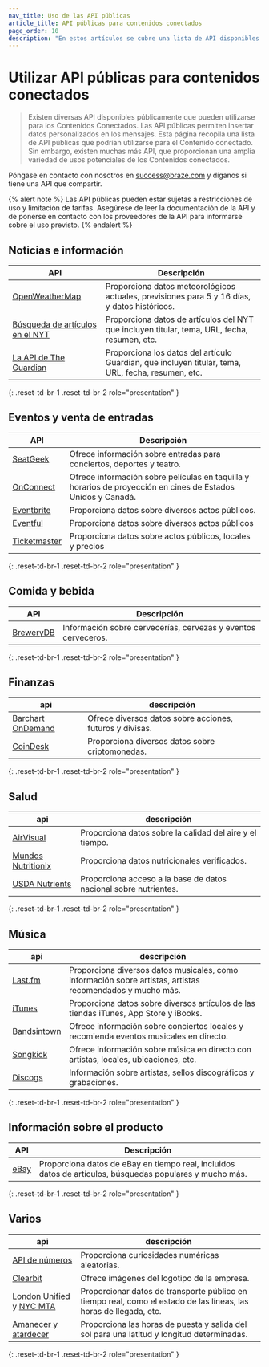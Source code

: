 ```yaml
---
nav_title: Uso de las API públicas
article_title: API públicas para contenidos conectados
page_order: 10
description: "En estos artículos se cubre una lista de API disponibles públicamente que pueden utilizarse con el Contenido conectado."
---
```


# Utilizar API públicas para contenidos conectados

> Existen diversas API disponibles públicamente que pueden utilizarse para los Contenidos Conectados. Las API públicas permiten insertar datos personalizados en los mensajes. Esta página recopila una lista de API públicas que podrían utilizarse para el Contenido conectado. Sin embargo, existen muchas más API, que proporcionan una amplia variedad de usos potenciales de los Contenidos conectados.  

Póngase en contacto con nosotros en [success@braze.com](mailto:success@braze.com) y díganos si tiene una API que compartir.

{% alert note %}
Las API públicas pueden estar sujetas a restricciones de uso y limitación de tarifas. Asegúrese de leer la documentación de la API y de ponerse en contacto con los proveedores de la API para informarse sobre el uso previsto.
{% endalert %}

## Noticias e información

|	 API 	| Descripción |
| --------- | --- |
| [OpenWeatherMap](http://openweathermap.org/api) | Proporciona datos meteorológicos actuales, previsiones para 5 y 16 días, y datos históricos. |
| [Búsqueda de artículos en el NYT](https://developer.nytimes.com/docs/articlesearch-product/1/overview) | Proporciona datos de artículos del NYT que incluyen titular, tema, URL, fecha, resumen, etc. |
| [La API de The Guardian](http://open-platform.theguardian.com/documentation/) | Proporciona los datos del artículo Guardian, que incluyen titular, tema, URL, fecha, resumen, etc.|
{: .reset-td-br-1 .reset-td-br-2 role="presentation" }

## Eventos y venta de entradas

|	 API 	| Descripción |
| --------- | --- |
| [SeatGeek](http://platform.seatgeek.com/)| Ofrece información sobre entradas para conciertos, deportes y teatro.  |
| [OnConnect](http://developer.tmsapi.com/docs/read/data_v1_1/movies/movie_showtimes) | Ofrece información sobre películas en taquilla y horarios de proyección en cines de Estados Unidos y Canadá. |
| [Eventbrite](http://developer.eventbrite.com/) | Proporciona datos sobre diversos actos públicos. |
| [Eventful](http://api.eventful.com/) | Proporciona datos sobre diversos actos públicos |
| [Ticketmaster](http://developer.ticketmaster.com/products-and-docs/apis/getting-started/) | Proporciona datos sobre actos públicos, locales y precios |
{: .reset-td-br-1 .reset-td-br-2 role="presentation" }

## Comida y bebida

|  API  | Descripción |
| --------- | --- |
| [BreweryDB](http://www.brewerydb.com/) | Información sobre cervecerías, cervezas y eventos cerveceros. |
{: .reset-td-br-1 .reset-td-br-2 role="presentation" }

## Finanzas

|  api  | descripción |
| --------- | --- |
| [Barchart OnDemand](https://www.barchartondemand.com/free) | Ofrece diversos datos sobre acciones, futuros y divisas. |
| [CoinDesk](https://www.coindesk.com/api/) | Proporciona diversos datos sobre criptomonedas. |
{: .reset-td-br-1 .reset-td-br-2 role="presentation" }

## Salud

|  api  | descripción |
| --------- | --- |
| [AirVisual](https://airvisual.com/api) | Proporciona datos sobre la calidad del aire y el tiempo. |
| [Mundos Nutritionix](https://developer.nutritionix.com/) | Proporciona datos nutricionales verificados. |
| [USDA Nutrients](https://fdc.nal.usda.gov/api-guide.html) | Proporciona acceso a la base de datos nacional sobre nutrientes. |
{: .reset-td-br-1 .reset-td-br-2 role="presentation" }

## Música

|	 api 	| descripción |
| --------- | --- |
| [Last.fm](http://www.last.fm/api) | Proporciona diversos datos musicales, como información sobre artistas, artistas recomendados y mucho más. |
| [iTunes](https://affiliate.itunes.apple.com/resources/documentation/itunes-store-web-service-search-api/) | Proporciona datos sobre diversos artículos de las tiendas iTunes, App Store y iBooks. |
| [Bandsintown](http://www.bandsintown.com/api/overview) | Ofrece información sobre conciertos locales y recomienda eventos musicales en directo. |
| [Songkick](http://www.songkick.com/developer) | Ofrece información sobre música en directo con artistas, locales, ubicaciones, etc. |
| [Discogs](http://www.discogs.com/developers/) | Información sobre artistas, sellos discográficos y grabaciones. |
{: .reset-td-br-1 .reset-td-br-2 role="presentation" }

## Información sobre el producto

|	 API 	| Descripción |
| --------- | --- |
| [eBay](http://developer.ebay.com/devzone/shopping/docs/concepts/shoppingapiguide.html) | Proporciona datos de eBay en tiempo real, incluidos datos de artículos, búsquedas populares y mucho más. |
{: .reset-td-br-1 .reset-td-br-2 role="presentation" }

## Varios

|	 api 	| descripción |
| --------- | --- |
| [API de números](http://numbersapi.com/) | Proporciona curiosidades numéricas aleatorias. |
| [Clearbit](http://blog.clearbit.com/logo) | Ofrece imágenes del logotipo de la empresa. |
| [London Unified](http://api.tfl.gov.uk/#Line) y [NYC MTA](https://new.mta.info/developers) | Proporcionar datos de transporte público en tiempo real, como el estado de las líneas, las horas de llegada, etc. |
| [Amanecer y atardecer](https://sunrise-sunset.org/api) | Proporciona las horas de puesta y salida del sol para una latitud y longitud determinadas. |
{: .reset-td-br-1 .reset-td-br-2 role="presentation" }

[16]: [success@braze.com](mailto:success@braze.com)
